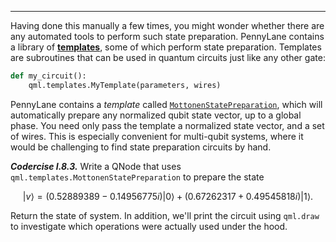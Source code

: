 ---

Having done this manually a few times, you might wonder whether there are any
automated tools to perform such state preparation. PennyLane contains a library
of
[**templates**](https://pennylane.readthedocs.io/en/stable/introduction/templates.html),
some of which perform state preparation. Templates are subroutines that can be
used in quantum circuits just like any other gate:

```python
def my_circuit():
    qml.templates.MyTemplate(parameters, wires)
```

PennyLane contains a *template* called
[`MottonenStatePreparation`](https://pennylane.readthedocs.io/en/stable/code/api/pennylane.templates.state_preparations.MottonenStatePreparation.html),
which will automatically prepare any normalized qubit state vector, up to a
global phase. You need only pass the template a normalized state vector, and a
set of wires.  This is especially convenient for multi-qubit systems, where it
would be challenging to find state preparation circuits by hand.

***Codercise I.8.3.*** Write a QNode that uses `qml.templates.MottonenStatePreparation`
 to prepare the state

$$
\vert v\rangle = (0.52889389-0.14956775i) \vert 0 \rangle + (0.67262317+0.49545818i) \vert 1 \rangle.
$$

Return the state of system. In addition, we'll print the circuit using `qml.draw` to
investigate which operations were actually used under the hood.